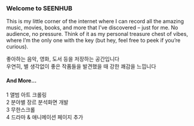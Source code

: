 ### Welcome to SEENHUB
This is my little corner of the internet where I can record all the amazing music, movies, books, and more that I’ve discovered – just for me. No audience, no pressure. Think of it as my personal treasure chest of vibes, where I’m the only one with the key (but hey, feel free to peek if you’re curious).

좋아하는 음악, 영화, 도서 등을 저장하는 공간입니다 <br/>
우연히, 별 생각없이 좋은 작품들을 발견했을 때 강한 쾌감을 느낍니다 <br/>

#### And More...
1 앨범 아트 크롤링<br />
2 분야별 장르 분석화면 개발<br />
3 무한스크롤<br />
4 드라마 & 애니메이션 페이지 추가